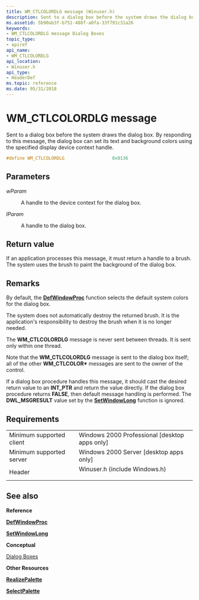 ```yaml
---
title: WM_CTLCOLORDLG message (Winuser.h)
description: Sent to a dialog box before the system draws the dialog box. By responding to this message, the dialog box can set its text and background colors using the specified display device context handle.
ms.assetid: 5b90ab3f-b751-486f-a0fa-33f791c31a26
keywords:
- WM_CTLCOLORDLG message Dialog Boxes
topic_type:
- apiref
api_name:
- WM_CTLCOLORDLG
api_location:
- Winuser.h
api_type:
- HeaderDef
ms.topic: reference
ms.date: 05/31/2018
---
```


# WM\_CTLCOLORDLG message

Sent to a dialog box before the system draws the dialog box. By responding to this message, the dialog box can set its text and background colors using the specified display device context handle.


```C++
#define WM_CTLCOLORDLG                  0x0136
```



## Parameters

<dl> <dt>

*wParam* 
</dt> <dd>

A handle to the device context for the dialog box.

</dd> <dt>

*lParam* 
</dt> <dd>

A handle to the dialog box.

</dd> </dl>

## Return value

If an application processes this message, it must return a handle to a brush. The system uses the brush to paint the background of the dialog box.

## Remarks

By default, the [**DefWindowProc**](/windows/desktop/api/winuser/nf-winuser-defwindowproca) function selects the default system colors for the dialog box.

The system does not automatically destroy the returned brush. It is the application's responsibility to destroy the brush when it is no longer needed.

The **WM\_CTLCOLORDLG** message is never sent between threads. It is sent only within one thread.

Note that the **WM\_CTLCOLORDLG** message is sent to the dialog box itself; all of the other **WM\_CTLCOLOR\*** messages are sent to the owner of the control.

If a dialog box procedure handles this message, it should cast the desired return value to an **INT\_PTR** and return the value directly. If the dialog box procedure returns **FALSE**, then default message handling is performed. The **DWL\_MSGRESULT** value set by the [**SetWindowLong**](/windows/desktop/api/winuser/nf-winuser-setwindowlonga) function is ignored.

## Requirements



|                                     |                                                                                                          |
|-------------------------------------|----------------------------------------------------------------------------------------------------------|
| Minimum supported client<br/> | Windows 2000 Professional \[desktop apps only\]<br/>                                               |
| Minimum supported server<br/> | Windows 2000 Server \[desktop apps only\]<br/>                                                     |
| Header<br/>                   | <dl> <dt>Winuser.h (include Windows.h)</dt> </dl> |



## See also

<dl> <dt>

**Reference**
</dt> <dt>

[**DefWindowProc**](/windows/desktop/api/winuser/nf-winuser-defwindowproca)
</dt> <dt>

[**SetWindowLong**](/windows/desktop/api/winuser/nf-winuser-setwindowlonga)
</dt> <dt>

**Conceptual**
</dt> <dt>

[Dialog Boxes](dialog-boxes.md)
</dt> <dt>

**Other Resources**
</dt> <dt>

[**RealizePalette**](/windows/desktop/api/wingdi/nf-wingdi-realizepalette)
</dt> <dt>

[**SelectPalette**](/windows/desktop/api/wingdi/nf-wingdi-selectpalette)
</dt> </dl>

 

